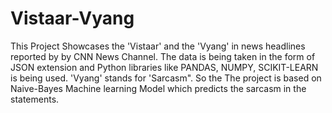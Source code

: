 # Vistaar-Vyang
This Project Showcases the 'Vistaar' and the 'Vyang' in news headlines reported by by CNN News Channel.
The data is being taken in the form of JSON extension and Python libraries like PANDAS, NUMPY, SCIKIT-LEARN is being used.
'Vyang' stands for 'Sarcasm". So the The project is based on Naive-Bayes Machine learning Model which predicts the sarcasm in the statements.
